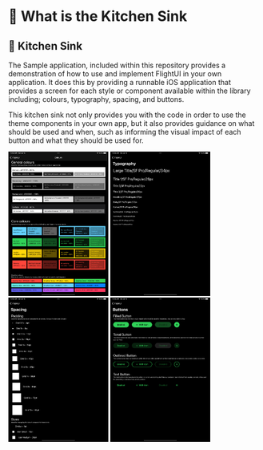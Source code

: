# 🚰 What is the Kitchen Sink

## 🚰 Kitchen Sink
The Sample application, included within this repository provides a demonstration of how to use and implement FlightUI in your own application. It does this by providing a runnable iOS application that provides a screen for each style or component available within the library including; colours, typography, spacing, and buttons.

This kitchen sink not only provides you with the code in order to use the theme components in your own app, but it also provides guidance on what should be used and when, such as informing the visual impact of each button and what they should be used for.

<p float="left">
  <img src="docs/iOS-Colours.png" width="200" />
  <img src="docs/iOS-Typography.png" width="200" /> 
  <img src="docs/iOS-Spacing.png" width="200" />
  <img src="docs/iOS-Buttons.png" width="200" />
</p>